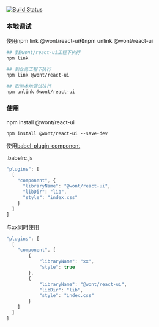 [![Build Status](https://travis-ci.org/wont-org/react-ui.svg?branch=master)](https://travis-ci.org/wont-org/react-ui)

### 本地调试
使用npm link @wont/react-ui和npm unlink @wont/react-ui
```bash
## 到@wont/react-ui工程下执行
npm link

## 到业务工程下执行
npm link @wont/react-ui

## 取消本地调试执行
npm unlink @wont/react-ui
```

### 使用
npm install @wont/react-ui
```shell
npm install @wont/react-ui --save-dev
```
使用[babel-plugin-component](https://www.npmjs.com/package/babel-plugin-component)

.babelrc.js

```js
"plugins": [
  [
    "component", {
      "libraryName": "@wont/react-ui",
      "libDir": "lib",
      "style": "index.css"
    }
  ]
]
```
与xx同时使用
```js
"plugins": [
  [
    "component", [
        {
            "libraryName": "xx",
            "style": true
        },
        {
            "libraryName": "@wont/react-ui",
            "libDir": "lib",
            "style": "index.css"
        }
    ]
  ]
]
```

